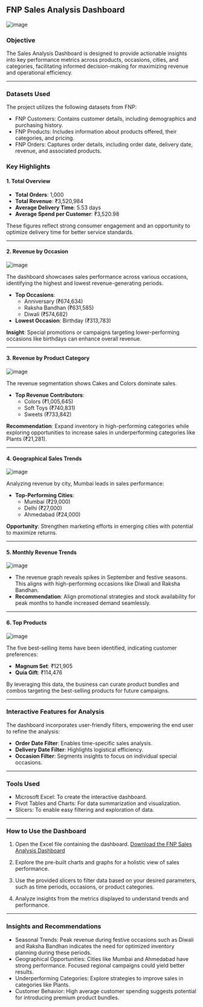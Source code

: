 ## **FNP Sales Analysis Dashboard** 

![image](https://github.com/user-attachments/assets/323364f2-f302-42a4-bea9-48f9d6161b7d)


### **Objective**  
The Sales Analysis Dashboard is designed to provide actionable insights into key performance metrics across products, occasions, cities, and categories, facilitating informed decision-making for maximizing revenue and operational efficiency.  

---

### **Datasets Used**
The project utilizes the following datasets from FNP:

- FNP Customers: Contains customer details, including demographics and purchasing history.
- FNP Products: Includes information about products offered, their categories, and pricing.
- FNP Orders: Captures order details, including order date, delivery date, revenue, and associated products.

### **Key Highlights**  

#### **1. Total Overview**  
- **Total Orders**: 1,000  
- **Total Revenue**: ₹3,520,984  
- **Average Delivery Time**: 5.53 days  
- **Average Spend per Customer**: ₹3,520.98  

These figures reflect strong consumer engagement and an opportunity to optimize delivery time for better service standards.  

---

#### **2. Revenue by Occasion** 

![image](https://github.com/user-attachments/assets/0779c50d-9a8f-4cdc-b5f7-f6e83893678a)

The dashboard showcases sales performance across various occasions, identifying the highest and lowest revenue-generating periods.  
- **Top Occasions**:  
  - Anniversary (₹674,634)  
  - Raksha Bandhan (₹631,585)  
  - Diwali (₹574,682)  
- **Lowest Occasion**: Birthday (₹313,783)  

**Insight**: Special promotions or campaigns targeting lower-performing occasions like birthdays can enhance overall revenue.  

---

#### **3. Revenue by Product Category**  

![image](https://github.com/user-attachments/assets/5318252a-3469-459d-8152-630feeee510a)


The revenue segmentation shows Cakes and Colors dominate sales.

- **Top Revenue Contributors**:  
  - Colors (₹1,005,645)  
  - Soft Toys (₹740,831)  
  - Sweets (₹733,842)  

**Recommendation**: Expand inventory in high-performing categories while exploring opportunities to increase sales in underperforming categories like Plants (₹21,281).  

---

#### **4. Geographical Sales Trends**  

![image](https://github.com/user-attachments/assets/3f4b45ae-a0b4-4727-826b-b02b0ad465ed)



Analyzing revenue by city, Mumbai leads in sales performance:  
- **Top-Performing Cities**:  
  - Mumbai (₹29,000)  
  - Delhi (₹27,000)  
  - Ahmedabad (₹24,000)  

**Opportunity**: Strengthen marketing efforts in emerging cities with potential to maximize returns.  

---

#### **5. Monthly Revenue Trends**  

![image](https://github.com/user-attachments/assets/b8d7390a-457d-4959-b68d-f30886c10efc)


- The revenue graph reveals spikes in September and festive seasons. This aligns with high-performing occasions like Diwali and Raksha Bandhan.  
- **Recommendation**: Align promotional strategies and stock availability for peak months to handle increased demand seamlessly.  

---

#### **6. Top Products**  

![image](https://github.com/user-attachments/assets/43f6c6f2-8d75-4399-8a5f-7451b30dffc6)


The five best-selling items have been identified, indicating customer preferences:  
- **Magnum Set**: ₹121,905  
- **Quia Gift**: ₹114,476  

By leveraging this data, the business can curate product bundles and combos targeting the best-selling products for future campaigns.  

---

### **Interactive Features for Analysis**  
The dashboard incorporates user-friendly filters, empowering the end user to refine the analysis:  
- **Order Date Filter**: Enables time-specific sales analysis.  
- **Delivery Date Filter**: Highlights logistical efficiency.  
- **Occasion Filter**: Segments insights to focus on individual special occasions.  

---

### **Tools Used**
- Microsoft Excel: To create the interactive dashboard.
- Pivot Tables and Charts: For data summarization and visualization.
- Slicers: To enable easy filtering and exploration of data.

---

### **How to Use the Dashboard**
1. Open the Excel file containing the dashboard. [Download the FNP Sales Analysis Dashboard](https://github.com/Takshshah-16/FNP-Sales-Analysis/raw/main/Project2.xlsx)

2. Explore the pre-built charts and graphs for a holistic view of sales performance.
3. Use the provided slicers to filter data based on your desired parameters, such as time periods, occasions, or product categories.
4. Analyze insights from the metrics displayed to understand trends and performance.
   
---

### **Insights and Recommendations**
- Seasonal Trends: Peak revenue during festive occasions such as Diwali and Raksha Bandhan indicates the need for optimized inventory planning during these periods.
- Geographical Opportunities: Cities like Mumbai and Ahmedabad have strong performance. Focused regional campaigns could yield better results.
- Underperforming Categories: Explore strategies to improve sales in categories like Plants.
- Customer Behavior: High average customer spending suggests potential for introducing premium product bundles.


